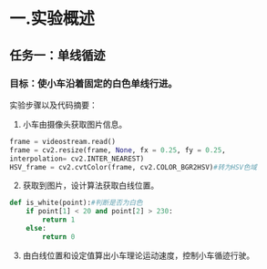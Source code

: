 # 一.实验概述
## 任务一：单线循迹
### 目标：使小车沿着固定的白色单线行进。
实验步骤以及代码摘要：
1. 小车由摄像头获取图片信息。
```python
frame = videostream.read()
frame = cv2.resize(frame, None, fx = 0.25, fy = 0.25,
interpolation= cv2.INTER_NEAREST) 
HSV_frame = cv2.cvtColor(frame, cv2.COLOR_BGR2HSV)#转为HSV色域
```
2. 获取到图片，设计算法获取白线位置。
```python
def is_white(point):#判断是否为白色
	if point[1] < 20 and point[2] > 230:
		return 1
	else:
		return 0
```
3. 由白线位置和设定值算出小车理论运动速度，控制小车循迹行驶。
```python

```
	
<!--stackedit_data:
eyJoaXN0b3J5IjpbLTIxMzM2NTM2NzYsMTI1NTI3MjQ3MywtNT
A4NzQ3MzQxLC0yMDg4NzQ2NjEyLDE0NzI0MjYzNzVdfQ==
-->